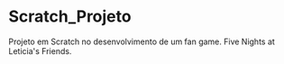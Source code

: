 # Scratch_Projeto
Projeto em Scratch no desenvolvimento de um fan game. Five Nights at Leticia's Friends. 
